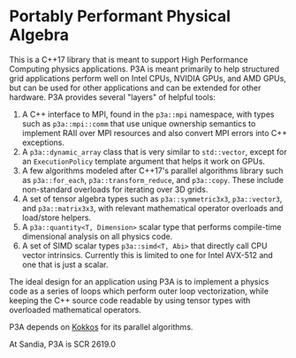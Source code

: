 Portably Performant Physical Algebra
====================================

This is a C++17 library that is meant to support High Performance Computing physics applications.
P3A is meant primarily to help structured grid applications perform well on Intel CPUs, NVIDIA GPUs, and AMD GPUs, but can be used for other applications and can be extended for other hardware.
P3A provides several "layers" of helpful tools:

1. A C++ interface to MPI, found in the `p3a::mpi` namespace, with types such as `p3a::mpi::comm` that use unique ownership semantics to implement RAII over MPI resources and also convert MPI errors into C++ exceptions.
2. A `p3a::dynamic_array` class that is very similar to `std::vector`, except for an `ExecutionPolicy` template argument that helps it work on GPUs.
3. A few algorithms modeled after C++17's parallel algorithms library such as `p3a::for_each`, `p3a::transform_reduce`, and `p3a::copy`. These include non-standard overloads for iterating over 3D grids.
4. A set of tensor algebra types such as `p3a::symmetric3x3`, `p3a::vector3`, and `p3a::matrix3x3`, with relevant mathematical operator overloads and load/store helpers.
5. A `p3a::quantity<T, Dimension>` scalar type that performs compile-time dimensional analysis on all physics code.
6. A set of SIMD scalar types `p3a::simd<T, Abi>` that directly call CPU vector intrinsics. Currently this is limited to one for Intel AVX-512 and one that is just a scalar.

The ideal design for an application using P3A is to implement a physics code as a series of loops which perform outer loop vectorization, while keeping the C++ source code readable by using tensor types with overloaded mathematical operators.

P3A depends on [Kokkos](https://github.com/kokkos/kokkos) for its parallel algorithms.

At Sandia, P3A is SCR 2619.0
